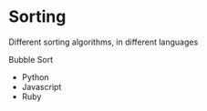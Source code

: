 # Sorting
Different sorting algorithms, in different languages

Bubble Sort
 * Python
 * Javascript
 * Ruby
 